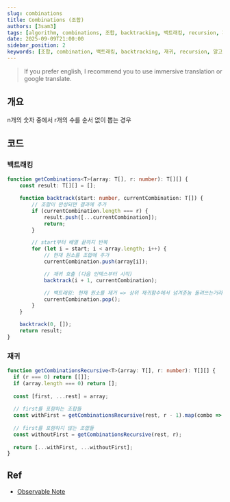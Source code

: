 ```yaml
---
slug: combinations
title: Combinations (조합)
authors: [3sam3]
tags: [algorithm, combinations, 조합, backtracking, 백트래킹, recursion, 재귀]
date: 2025-09-09T21:00:00
sidebar_position: 2
keywords: [조합, combination, 백트래킹, backtracking, 재귀, recursion, 알고리즘, algorithm, typescript, javascript, nCr]
---
```


> If you prefer english, I recommend you to use immersive translation or google translate.

## 개요
n개의 숫자 중에서 r개의 수를 순서 없이 뽑는 경우

## 코드
### 백트래킹
```ts showLineNumbers
function getCombinations<T>(array: T[], r: number): T[][] {
    const result: T[][] = [];

    function backtrack(start: number, currentCombination: T[]) {
        // 조합이 완성되면 결과에 추가
        if (currentCombination.length === r) {
            result.push([...currentCombination]);
            return;
        }

        // start부터 배열 끝까지 반복
        for (let i = start; i < array.length; i++) {
            // 현재 원소를 조합에 추가
            currentCombination.push(array[i]);

            // 재귀 호출 (다음 인덱스부터 시작)
            backtrack(i + 1, currentCombination);

            // 백트래킹: 현재 원소를 제거 => 상위 재귀함수에서 넘겨준놈 돌려쓰는거라 pop 안해주면 계속 쌓임.
            currentCombination.pop();
        }
    }

    backtrack(0, []);
    return result;
}
```


### 재귀
```ts showLineNumbers
function getCombinationsRecursive<T>(array: T[], r: number): T[][] {
  if (r === 0) return [[]];
  if (array.length === 0) return [];
  
  const [first, ...rest] = array;
  
  // first를 포함하는 조합들
  const withFirst = getCombinationsRecursive(rest, r - 1).map(combo => [first, ...combo]);
  
  // first를 포함하지 않는 조합들
  const withoutFirst = getCombinationsRecursive(rest, r);
  
  return [...withFirst, ...withoutFirst];
}
```


## Ref
- [Observable Note](https://observablehq.com/@3sam3/combinations)
